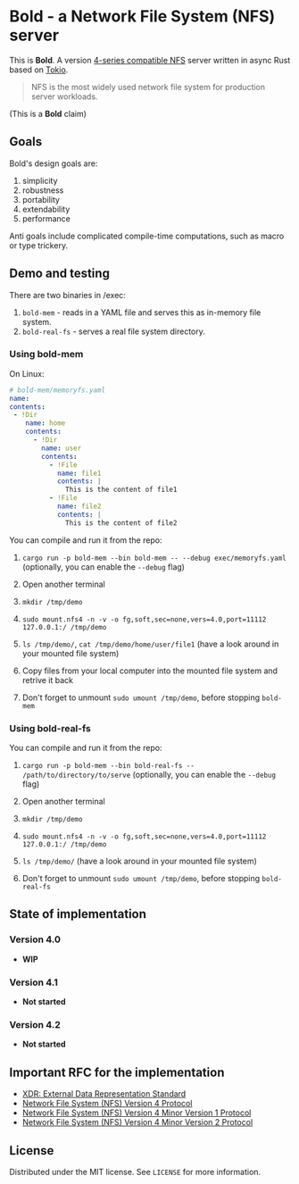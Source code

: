 # Bold - a Network File System (NFS) server

This is **Bold**. A version [4-series compatible NFS](https://en.wikipedia.org/wiki/Network_File_System#NFSv4) server written in async Rust based on [Tokio](https://docs.rs/tokio/latest/tokio/).

> NFS is the most widely used network file system for production server workloads.

(This is a **Bold** claim)

## Goals
Bold's design goals are:
1) simplicity
2) robustness
3) portability
4) extendability
5) performance

Anti goals include complicated compile-time computations, such as macro or type trickery.

## Demo and testing
There are two binaries in /exec:

1. `bold-mem` - reads in a YAML file and serves this as in-memory file system.
2. `bold-real-fs` - serves a real file system directory.

### Using bold-mem

On Linux:

```yaml
# bold-mem/memoryfs.yaml
name:
contents:
 - !Dir
    name: home
    contents:
      - !Dir
        name: user
        contents:
          - !File
            name: file1
            contents: |
              This is the content of file1
          - !File
            name: file2
            contents: |
              This is the content of file2
```

You can compile and run it from the repo:
1) `cargo run -p bold-mem --bin bold-mem -- --debug exec/memoryfs.yaml`
(optionally, you can enable the `--debug` flag)

2) Open another terminal
3) `mkdir /tmp/demo`
4) `sudo mount.nfs4 -n -v -o fg,soft,sec=none,vers=4.0,port=11112 127.0.0.1:/ /tmp/demo`
5) `ls /tmp/demo/`, `cat /tmp/demo/home/user/file1`
(have a look around in your mounted file system)
6) Copy files from your local computer into the mounted file system and retrive it back
7) Don't forget to unmount `sudo umount /tmp/demo`, before stopping `bold-mem`

### Using bold-real-fs

You can compile and run it from the repo:
1) `cargo run -p bold-mem --bin bold-real-fs -- /path/to/directory/to/serve`
(optionally, you can enable the `--debug` flag)

2) Open another terminal
3) `mkdir /tmp/demo`
4) `sudo mount.nfs4 -n -v -o fg,soft,sec=none,vers=4.0,port=11112 127.0.0.1:/ /tmp/demo`
5) `ls /tmp/demo/`
(have a look around in your mounted file system)
6) Don't forget to unmount `sudo umount /tmp/demo`, before stopping `bold-real-fs`

## State of implementation

### Version 4.0

- **WIP**

### Version 4.1

- **Not started**

### Version 4.2

- **Not started**


## Important RFC for the implementation
- [XDR: External Data Representation Standard](https://datatracker.ietf.org/doc/html/rfc4506)
- [Network File System (NFS) Version 4 Protocol](https://datatracker.ietf.org/doc/html/rfc7530)
- [Network File System (NFS) Version 4 Minor Version 1 Protocol](https://datatracker.ietf.org/doc/html/rfc5661)
- [Network File System (NFS) Version 4 Minor Version 2 Protocol](https://datatracker.ietf.org/doc/html/rfc7862)

## License
Distributed under the MIT license. See `LICENSE` for more information.
